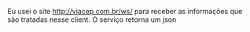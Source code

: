 Eu usei o site http://viacep.com.br/ws/ para receber as informações que são tratadas nesse client.
O serviço retorna um json 
